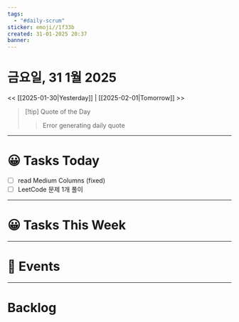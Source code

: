 ```yaml
---
tags:
  - "#daily-scrum"
sticker: emoji//1f33b
created: 31-01-2025 20:37
banner:
---
```

# 금요일, 31 1월 2025
<< [[2025-01-30|Yesterday]] | [[2025-02-01|Tomorrow]] >>

> [!tip] Quote of the Day  
> > Error generating daily quote

---

#  😀 Tasks Today
- [ ] read Medium Columns (fixed)
- [ ] LeetCode 문제 1개 풀이

---

#  😀 Tasks This Week

---

# 🥳 Events 


---

# Backlog
